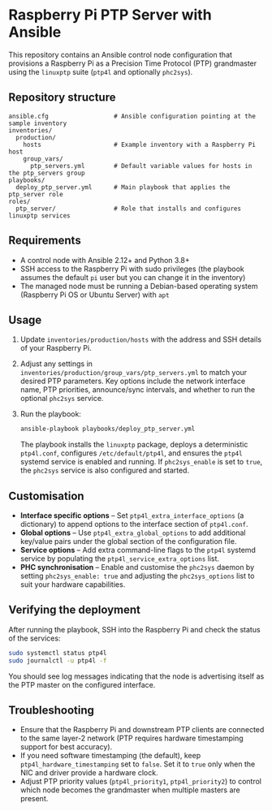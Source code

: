 # Raspberry Pi PTP Server with Ansible

This repository contains an Ansible control node configuration that provisions a Raspberry Pi as a Precision Time Protocol (PTP) grandmaster using the `linuxptp` suite (`ptp4l` and optionally `phc2sys`).

## Repository structure

```
ansible.cfg                  # Ansible configuration pointing at the sample inventory
inventories/
  production/
    hosts                    # Example inventory with a Raspberry Pi host
    group_vars/
      ptp_servers.yml        # Default variable values for hosts in the ptp_servers group
playbooks/
  deploy_ptp_server.yml      # Main playbook that applies the ptp_server role
roles/
  ptp_server/                # Role that installs and configures linuxptp services
```

## Requirements

* A control node with Ansible 2.12+ and Python 3.8+
* SSH access to the Raspberry Pi with sudo privileges (the playbook assumes the default `pi` user but you can change it in the inventory)
* The managed node must be running a Debian-based operating system (Raspberry Pi OS or Ubuntu Server) with `apt`

## Usage

1. Update `inventories/production/hosts` with the address and SSH details of your Raspberry Pi.
2. Adjust any settings in `inventories/production/group_vars/ptp_servers.yml` to match your desired PTP parameters. Key options include the network interface name, PTP priorities, announce/sync intervals, and whether to run the optional `phc2sys` service.
3. Run the playbook:

   ```bash
   ansible-playbook playbooks/deploy_ptp_server.yml
   ```

   The playbook installs the `linuxptp` package, deploys a deterministic `ptp4l.conf`, configures `/etc/default/ptp4l`, and ensures the `ptp4l` systemd service is enabled and running. If `phc2sys_enable` is set to `true`, the `phc2sys` service is also configured and started.

## Customisation

* **Interface specific options** – Set `ptp4l_extra_interface_options` (a dictionary) to append options to the interface section of `ptp4l.conf`.
* **Global options** – Use `ptp4l_extra_global_options` to add additional key/value pairs under the global section of the configuration file.
* **Service options** – Add extra command-line flags to the `ptp4l` systemd service by populating the `ptp4l_service_extra_options` list.
* **PHC synchronisation** – Enable and customise the `phc2sys` daemon by setting `phc2sys_enable: true` and adjusting the `phc2sys_options` list to suit your hardware capabilities.

## Verifying the deployment

After running the playbook, SSH into the Raspberry Pi and check the status of the services:

```bash
sudo systemctl status ptp4l
sudo journalctl -u ptp4l -f
```

You should see log messages indicating that the node is advertising itself as the PTP master on the configured interface.

## Troubleshooting

* Ensure that the Raspberry Pi and downstream PTP clients are connected to the same layer-2 network (PTP requires hardware timestamping support for best accuracy).
* If you need software timestamping (the default), keep `ptp4l_hardware_timestamping` set to `false`. Set it to `true` only when the NIC and driver provide a hardware clock.
* Adjust PTP priority values (`ptp4l_priority1`, `ptp4l_priority2`) to control which node becomes the grandmaster when multiple masters are present.
